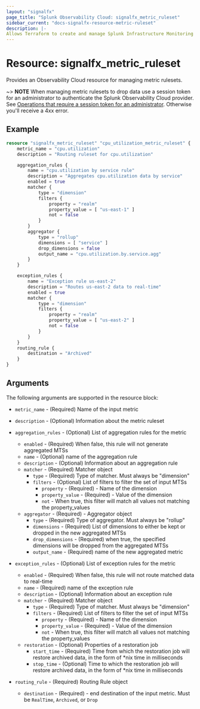 ```yaml
---
layout: "signalfx"
page_title: "Splunk Observability Cloud: signalfx_metric_ruleset"
sidebar_current: "docs-signalfx-resource-metric-ruleset"
description: |-
Allows Terraform to create and manage Splunk Infrastructure Monitoring metric rulesets
---
```


# Resource: signalfx_metric_ruleset

Provides an Observability Cloud resource for managing metric rulesets.

~> **NOTE** When managing metric rulesets to drop data use a session token for an administrator to authenticate the Splunk Observability Cloud provider. See [Operations that require a session token for an administrator](https://dev.splunk.com/observability/docs/administration/authtokens#Operations-that-require-a-session-token-for-an-administrator). Otherwise you'll receive a 4xx error.

## Example

```tf
resource "signalfx_metric_ruleset" "cpu_utilization_metric_ruleset" {
    metric_name = "cpu.utilization"
    description = "Routing ruleset for cpu.utilization"

    aggregation_rules {
        name = "cpu.utilization by service rule"
        description = "Aggregates cpu.utilization data by service"
        enabled = true
        matcher {
            type = "dimension"
            filters {
                property = "realm"
                property_value = [ "us-east-1" ]
                not = false
            }
        }
        aggregator {
            type = "rollup"
            dimensions = [ "service" ]
            drop_dimensions = false
            output_name = "cpu.utilization.by.service.agg"
        }
    }

    exception_rules {
        name = "Exception rule us-east-2"
        description = "Routes us-east-2 data to real-time"
        enabled = true
        matcher {
            type = "dimension"
            filters {
                property = "realm"
                property_value = [ "us-east-2" ]
                not = false
            }
        }
    }
    routing_rule {
        destination = "Archived"
    }
}
```

## Arguments

The following arguments are supported in the resource block:

* `metric_name` - (Required) Name of the input metric
* `description` - (Optional) Information about the metric ruleset
* `aggregation_rules` - (Optional) List of aggregation rules for the metric
  * `enabled` - (Required) When false, this rule will not generate aggregated MTSs
  * `name` - (Optional) name of the aggregation rule
  * `description` - (Optional) Information about an aggregation rule
  * `matcher` - (Required) Matcher object
    * `type` - (Required) Type of matcher. Must always be "dimension"
    * `filters` - (Optional) List of filters to filter the set of input MTSs
      * `property` - (Required) - Name of the dimension
      * `property_value` - (Required) - Value of the dimension
      * `not` - When true, this filter will match all values not matching the property_values
  * `aggregator` - (Required) - Aggregator object
    * `type` - (Required) Type of aggregator. Must always be "rollup"
    * `dimensions` - (Required) List of dimensions to either be kept or dropped in the new aggregated MTSs
    * `drop_dimensions` - (Required) when true, the specified dimensions will be dropped from the aggregated MTSs
    * `output_name` - (Required) name of the new aggregated metric
* `exception_rules` - (Optional) List of exception rules for the metric
  * `enabled` - (Required) When false, this rule will not route matched data to real-time
  * `name` - (Required) name of the exception rule
  * `description` - (Optional) Information about an exception rule
  * `matcher` - (Required) Matcher object
    * `type` - (Required) Type of matcher. Must always be "dimension"
    * `filters` - (Required) List of filters to filter the set of input MTSs
      * `property` - (Required) - Name of the dimension
      * `property_value` - (Required) - Value of the dimension
      * `not` - When true, this filter will match all values not matching the property_values
  * `restoration` - (Optional) Properties of a restoration job
    * `start_time` - (Required) Time from which the restoration job will restore archived data, in the form of *nix time in milliseconds
    * `stop_time` - (Optional) Time to which the restoration job will restore archived data, in the form of *nix time in milliseconds

* `routing_rule` - (Required) Routing Rule object
  * `destination` - (Required) - end destination of the input metric. Must be `RealTime`, `Archived`, or `Drop`